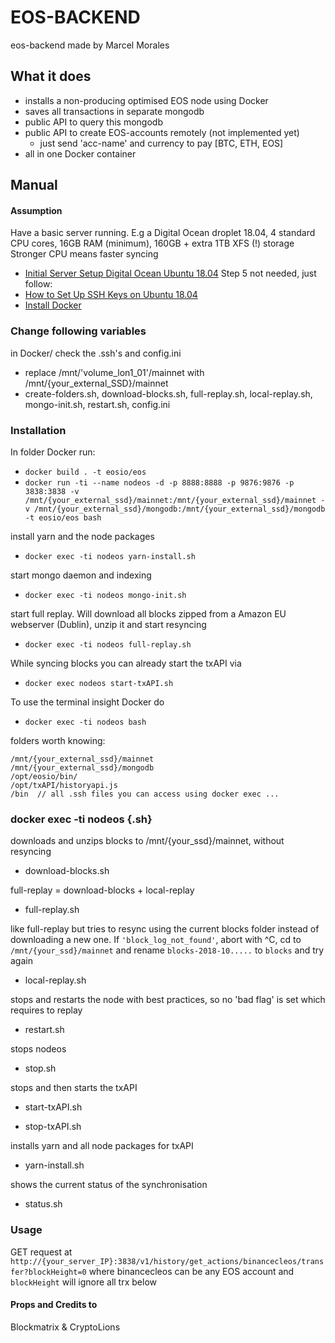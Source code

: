 # EOS-BACKEND
eos-backend made by Marcel Morales  

## What it does
* installs a non-producing optimised EOS node using Docker
* saves all transactions in separate mongodb
* public API to query this mongodb
* public API to create EOS-accounts remotely (not implemented yet)
    * just send 'acc-name' and currency to pay [BTC, ETH, EOS]
* all in one Docker container

## Manual

#### Assumption
Have a basic server running. E.g a Digital Ocean droplet 18.04, 4 standard CPU cores, 16GB RAM (minimum), 160GB + extra 1TB XFS (!) storage  
Stronger CPU means faster syncing
* [Initial Server Setup Digital Ocean Ubuntu 18.04](https://www.digitalocean.com/community/tutorials/initial-server-setup-with-ubuntu-18-04) Step 5 not needed, just follow:
* [How to Set Up SSH Keys on Ubuntu 18.04](https://www.digitalocean.com/community/tutorials/how-to-set-up-ssh-keys-on-ubuntu-1804)
* [Install Docker](https://www.digitalocean.com/community/tutorials/how-to-install-and-use-docker-on-ubuntu-18-04)

### Change following variables
in Docker/ check the .ssh's and config.ini
* replace /mnt/'volume_lon1_01'/mainnet  with /mnt/{your_external_SSD}/mainnet
* create-folders.sh, download-blocks.sh, full-replay.sh, local-replay.sh, mongo-init.sh, restart.sh, config.ini

### Installation

In folder Docker run:

* ```docker build . -t eosio/eos```
* ```docker run -ti --name nodeos -d -p 8888:8888 -p 9876:9876 -p 3838:3838 -v /mnt/{your_external_ssd}/mainnet:/mnt/{your_external_ssd}/mainnet -v /mnt/{your_external_ssd}/mongodb:/mnt/{your_external_ssd}/mongodb -t eosio/eos bash```

install yarn and the node packages  

* ```docker exec -ti nodeos yarn-install.sh  ```

start mongo daemon and indexing  

* ```docker exec -ti nodeos mongo-init.sh   ```

start full replay. Will download all blocks zipped from a Amazon EU webserver (Dublin), unzip it and start resyncing  

* ```docker exec -ti nodeos full-replay.sh  ```

While syncing blocks you can already start the txAPI via  

* ```docker exec nodeos start-txAPI.sh  ```

To use the terminal insight Docker do  

* ```docker exec -ti nodeos bash  ```

folders worth knowing:
```
/mnt/{your_external_ssd}/mainnet
/mnt/{your_external_ssd}/mongodb
/opt/eosio/bin/
/opt/txAPI/historyapi.js
/bin  // all .ssh files you can access using docker exec ...
```

### docker exec -ti nodeos {.sh} 


downloads and unzips blocks to /mnt/{your_ssd}/mainnet, without resyncing  

* download-blocks.sh

full-replay = download-blocks + local-replay  

* full-replay.sh  

like full-replay but tries to resync using the current blocks folder instead of downloading a new one. If ```'block_log_not_found'```, abort with ^C, cd to ```/mnt/{your_ssd}/mainnet``` and rename ```blocks-2018-10.....``` to ```blocks``` and try again

* local-replay.sh  

stops and restarts the node with best practices, so no 'bad flag' is set which requires to replay  

* restart.sh  

stops nodeos  

* stop.sh  
  
stops and then starts the txAPI  
  
* start-txAPI.sh

* stop-txAPI.sh  

installs yarn and all node packages for txAPI

* yarn-install.sh

shows the current status of the synchronisation

* status.sh

### Usage
GET request at
```http://{your_server_IP}:3838/v1/history/get_actions/binancecleos/transfer?blockHeight=0```
where binancecleos can be any EOS account and ```blockHeight``` will ignore all trx below

#### Props and Credits to
Blockmatrix & CryptoLions
